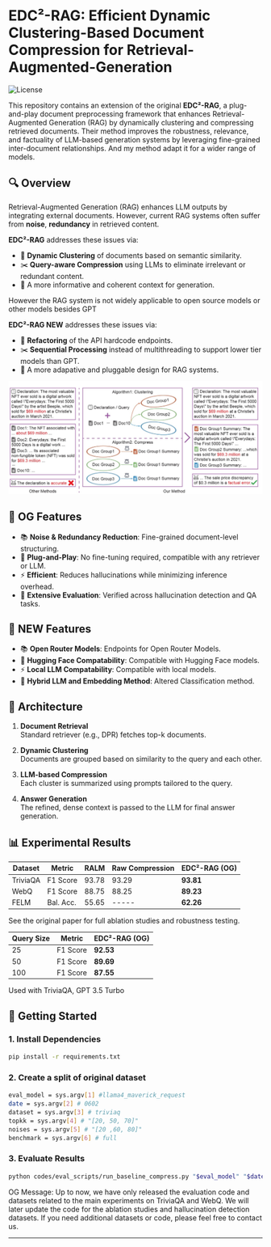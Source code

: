 


# EDC²-RAG: Efficient Dynamic Clustering-Based Document Compression for Retrieval-Augmented-Generation

![License](https://img.shields.io/badge/license-MIT-blue.svg)

This repository contains an extension of the original **EDC²-RAG**, a plug-and-play document preprocessing framework that enhances Retrieval-Augmented Generation (RAG) by dynamically clustering and compressing retrieved documents. Their method improves the robustness, relevance, and factuality of LLM-based generation systems by leveraging fine-grained inter-document relationships. And my method adapt it for a wider range of models.



## 🔍 Overview

Retrieval-Augmented Generation (RAG) enhances LLM outputs by integrating external documents. However, current RAG systems often suffer from **noise**, **redundancy** in retrieved content.

**EDC²-RAG** addresses these issues via:
- 🔗 **Dynamic Clustering** of documents based on semantic similarity.
- ✂️ **Query-aware Compression** using LLMs to eliminate irrelevant or redundant content.
- 🧠 A more informative and coherent context for generation.

However the RAG system is not widely applicable to open source models or other models besides GPT

**EDC²-RAG NEW** addresses these issues via:
- 🔗 **Refactoring** of the API hardcode endpoints.
- ✂️ **Sequential Processing** instead of multithreading to support lower tier models than GPT.
- 🧠 A more adapative and pluggable design for RAG systems.

![Overview](pictures/overview.jpg)

## 🚀 OG Features

- 📚 **Noise & Redundancy Reduction**: Fine-grained document-level structuring.
- 🧩 **Plug-and-Play**: No fine-tuning required, compatible with any retriever or LLM.
- ⚡ **Efficient**: Reduces hallucinations while minimizing inference overhead.
- 🧪 **Extensive Evaluation**: Verified across hallucination detection and QA tasks.

## 🚀 NEW Features

- 📚 **Open Router Models**: Endpoints for Open Router Models.
- 🧩 **Hugging Face Compatability**: Compatible with Hugging Face models.
- ⚡ **Local LLM Compatability**: Compatible with local models.
- 🧪 **Hybrid LLM and Embedding Method**: Altered Classification method.

## 🧱 Architecture

1. **Document Retrieval**  
   Standard retriever (e.g., DPR) fetches top-k documents.

2. **Dynamic Clustering**  
   Documents are grouped based on similarity to the query and each other.

3. **LLM-based Compression**  
   Each cluster is summarized using prompts tailored to the query.

4. **Answer Generation**  
   The refined, dense context is passed to the LLM for final answer generation.

## 📊 Experimental Results

| Dataset        | Metric    | RALM | Raw Compression | EDC²-RAG (OG) |
|----------------|-----------|------|------------------|------------------|
| TriviaQA       | F1 Score  | 93.78 | 93.29           | **93.81**        |
| WebQ           | F1 Score  | 88.75 | 88.25           | **89.23**        |
| FELM           | Bal. Acc. | 55.65 | -----           | **62.26**        |

See the original paper for full ablation studies and robustness testing.

| Query Size     | Metric    | EDC²-RAG (OG) |
|----------------|-----------|---------------|
| 25             | F1 Score  | **92.53**     |
| 50             | F1 Score  | **89.69**     |
| 100            | F1 Score  | **87.55**     |

Used with TriviaQA, GPT 3.5 Turbo

## 🧪 Getting Started

### 1. Install Dependencies

```bash
pip install -r requirements.txt
```

### 2. Create a split of original dataset

```bash
eval_model = sys.argv[1] #llama4_maverick_request
date = sys.argv[2] # 0602
dataset = sys.argv[3] # triviaq
topkk = sys.argv[4] # "[20, 50, 70]"
noises = sys.argv[5] # "[20 ,60, 80]"
benchmark = sys.argv[6] # full

```

### 3. Evaluate Results

```bash
python codes/eval_scripts/run_baseline_compress.py "$eval_model" "$date" "$dataset" "$topkk" "$noises" "$benchmark"
```

OG Message: Up to now, we have only released the evaluation code and datasets related to the main experiments on TriviaQA and WebQ. We will later update the code for the ablation studies and hallucination detection datasets. If you need additional datasets or code, please feel free to contact us.

---

